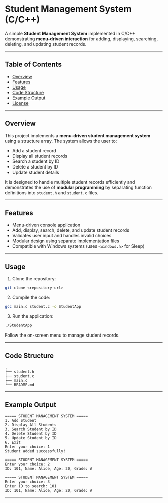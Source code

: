 # Student Management System (C/C++)

A simple **Student Management System** implemented in C/C++ demonstrating **menu-driven interaction** for adding, displaying, searching, deleting, and updating student records.

---

## Table of Contents

* [Overview](#overview)
* [Features](#features)
* [Usage](#usage)
* [Code Structure](#code-structure)
* [Example Output](#example-output)
* [License](#license)

---

## Overview

This project implements a **menu-driven student management system** using a structure array. The system allows the user to:

* Add a student record
* Display all student records
* Search a student by ID
* Delete a student by ID
* Update student details

It is designed to handle multiple student records efficiently and demonstrates the use of **modular programming** by separating function definitions into `student.h` and `student.c` files.

---

## Features

* Menu-driven console application
* Add, display, search, delete, and update student records
* Validates user input and handles invalid choices
* Modular design using separate implementation files
* Compatible with Windows systems (uses `<windows.h>` for Sleep)

---

## Usage

1. Clone the repository:

```bash
git clone <repository-url>
```

2. Compile the code:

```bash
gcc main.c student.c -o StudentApp
```

3. Run the application:

```bash
./StudentApp
```

Follow the on-screen menu to manage student records.

---

## Code Structure

```
.
├── student.h         
├── student.c         
├── main.c            
└── README.md         
```

---

## Example Output

```
===== STUDENT MANAGEMENT SYSTEM =====
1. Add Student
2. Display All Students
3. Search Student by ID
4. Delete Student by ID
5. Update Student by ID
6. Exit
Enter your choice: 1
Student added successfully!

===== STUDENT MANAGEMENT SYSTEM =====
Enter your choice: 2
ID: 101, Name: Alice, Age: 20, Grade: A

===== STUDENT MANAGEMENT SYSTEM =====
Enter your choice: 3
Enter ID to search: 101
ID: 101, Name: Alice, Age: 20, Grade: A
```

---